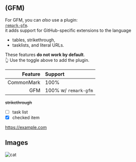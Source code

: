 ## (GFM)

For GFM, you can _also_ use a plugin:\
[`remark-gfm`](https://github.com/remarkjs/react-markdown#use).\
it adds support for GitHub-specific extensions to the language

- tables, strikethrough,
- tasklists, and literal URLs.

These features **do not work by default**.\
👆 Use the toggle above to add the plugin.

|    Feature | Support              |
| ---------: | :------------------- |
| CommonMark | 100%                 |
|        GFM | 100% w/ `remark-gfm` |

~~strikethrough~~

- [ ] task list
- [x] checked item

https://example.com

## Images

![cat](https://images.pexels.com/photos/6441473/pexels-photo-6441473.jpeg?auto=compress&cs=tinysrgb&w=500)
